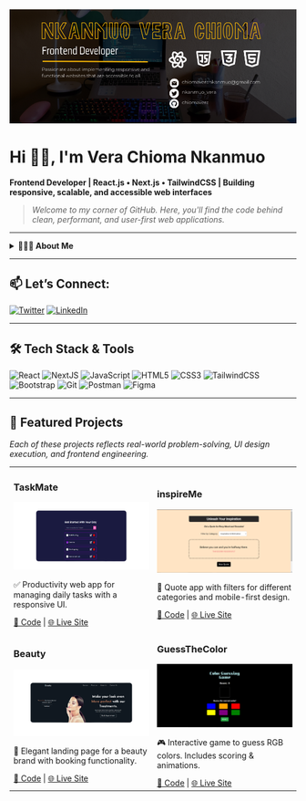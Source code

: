 <img src="https://github.com/chiomavera/chiomavera/blob/main/Clean%20Work%20Place%20LinkedIn%20Banner%20(1000%20%C3%97%20396%20px)%20(900%20%C3%97%20300%20px)%20(1000%20%C3%97%20396%20px).png" width="1000" alt="Banner"/>

# Hi 👋🏼, I'm Vera Chioma Nkanmuo
**Frontend Developer | React.js • Next.js • TailwindCSS | Building responsive, scalable, and accessible web interfaces**

> *Welcome to my corner of GitHub. Here, you'll find the code behind clean, performant, and user-first web applications.*

---

<details>
  <summary><b>👩🏽‍💻 About Me</b></summary>

I'm a Frontend Developer focused on creating responsive, high-performance,accessible and clean web applications.

My tech stack includes React.js, Next.js,JavaScript,TailwindCSS,CSS,HTML and Git—paired with a passion for clean UI, accessibility and responsiveness. Whether it's building component-based architecture or testing usability through structured UAT, I prioritize functionality and performance equally.

- 🔍 **Accessibility advocate** – Because great UI is for everyone  
- 🔧 **Performance-focused** – I use DevTools, Lighthouse & best practices  
- 🧪 **Quality-driven** – From code reviews to usability testing  
- 🧠 Always learning. Always shipping.

When I’m not building or testing UIs, I’m probably in the kitchen, buried in a book, or tinkering with a side project. Let’s collaborate!

</details>

---

## 📫 Let’s Connect:
<a href="https://twitter.com/nkanmuo_vera" target="_blank"><img src="https://github.com/chiomavera/images/blob/main/icons8-twitter.svg" alt="Twitter" /></a>
<a href="https://www.linkedin.com/in/chioma-vera-nkanmuo/" target="_blank"><img src="https://github.com/chiomavera/images/blob/main/icons8-linkedin-circled.svg" alt="LinkedIn" /></a>

---

## 🛠️ Tech Stack & Tools
![React](https://img.shields.io/badge/react-%2320232a.svg?style=for-the-badge&logo=react&logoColor=%2361DAFB)
![NextJS](https://img.shields.io/badge/next.js-black?style=for-the-badge&logo=next.js)
![JavaScript](https://img.shields.io/badge/javascript-%23323330.svg?style=for-the-badge&logo=javascript&logoColor=%23F7DF1E)
![HTML5](https://img.shields.io/badge/html5-%23E34F26.svg?style=for-the-badge&logo=html5&logoColor=white)
![CSS3](https://img.shields.io/badge/css3-%231572B6.svg?style=for-the-badge&logo=css3&logoColor=white)
![TailwindCSS](https://img.shields.io/badge/tailwindcss-%2338B2AC.svg?style=for-the-badge&logo=tailwind-css&logoColor=white)
![Bootstrap](https://img.shields.io/badge/bootstrap-%23563D7C.svg?style=for-the-badge&logo=bootstrap&logoColor=white)
![Git](https://img.shields.io/badge/git-%23F05033.svg?style=for-the-badge&logo=git&logoColor=white)
![Postman](https://img.shields.io/badge/Postman-FF6C37?style=for-the-badge&logo=postman&logoColor=white)
![Figma](https://img.shields.io/badge/figma-%23F24E1E.svg?style=for-the-badge&logo=figma&logoColor=white)

---

## 🚀 Featured Projects

*Each of these projects reflects real-world problem-solving, UI design execution, and frontend engineering.*

<table>
<tr>
  <td width="50%">
    <h3>TaskMate</h3>
    <img src="https://github.com/chiomavera/chiomavera/blob/main/TaskMate.png" width="700" alt="TaskMate Screenshot"/>
    <p>✅ Productivity web app for managing daily tasks with a responsive UI.</p>
    <a href="https://github.com/chiomavera/TaskMate" target="_blank">🔗 Code</a> |
    <a href="https://taskmatebyvera-gnome-895670.netlify.app/" target="_blank">🌐 Live Site</a>
  </td>
  <td width="50%">
    <h3>inspireMe</h3>
    <img src="https://github.com/chiomavera/chiomavera/blob/main/inspireMescreenshot.png" width="700" alt="inspireMe Screenshot"/>
    <p>📖 Quote app with filters for different categories and mobile-first design.</p>
    <a href="https://github.com/chiomavera/InspireMe" target="_blank">🔗 Code</a> |
    <a href="https://inspireme-by-vera.netlify.app/" target="_blank">🌐 Live Site</a>
  </td>
</tr>
<tr>
  <td width="50%">
    <h3>Beauty</h3>
    <img src="https://github.com/chiomavera/chiomavera/blob/main/beauty.png" width="700" alt="Beauty Screenshot"/>
    <p>💄 Elegant landing page for a beauty brand with booking functionality.</p>
    <a href="https://github.com/chiomavera/beauty-landing-page" target="_blank">🔗 Code</a> |
    <a href="https://beautybyverankanmuo.netlify.app/" target="_blank">🌐 Live Site</a>
  </td>
  <td width="50%">
    <h3>GuessTheColor</h3>
    <img src="https://github.com/chiomavera/chiomavera/blob/main/guessthecolor.png" width="700" alt="GuessTheColor Screenshot"/>
    <p>🎮 Interactive game to guess RGB colors. Includes scoring & animations.</p>
    <a href="https://github.com/chiomavera/color-game" target="_blank">🔗 Code</a> |
    <a href="https://guessthecolor-game.netlify.app" target="_blank">🌐 Live Site</a>
  </td>
</tr>
</table>
